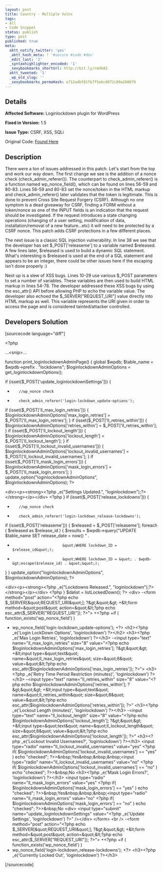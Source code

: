 ```yaml
---
layout: post
title: Country - Multiple Vulns
tags:
- All
- Code Snippet
status: publish
type: post
published: true
meta:
  aktt_notify_twitter: 'yes'
  _aktt_hash_meta: ! '#secure #code #dev'
  _edit_last: '2'
  _syntaxhighlighter_encoded: '1'
  _sexybookmarks_shortUrl: http://bit.ly/cmdkA2
  aktt_tweeted: '1'
  _wp_old_slug: ''
  _sexybookmarks_permaHash: e712adbf81fb7f5e6cd072c89a208079
---
```

## Details
__Affected Software:__ Loginlockdown plugin for WordPress

__Fixed in Version:__  1.5

__Issue Type:__ CSRF, XSS, SQLi

Original Code: <a title="Country" href="http://spotthevuln.com/2010/10/country/" target="_blank">Found    Here</a>
## Description
There were a ton of issues addressed in this patch. Let's start from the top and work our way down. The first change we see is the addition of a nonce check (check_admin_referer()). The counterpart  to check_admin_referer() is a function named wp_nonce_field(), which can be found on lines 56-59 and 80-83. Lines 56-59 and 80-83 set the nonce/token in the HTML markup and check_admin_referer() later validates that the token is legitimate. This is done to prevent Cross Site Request Forgery (CSRF). Although no one symptom is a dead giveaway for CSRF, finding a FORM without a token/nonce as one of the INPUT fields is an indication that the request should be investigated. If the request introduces a state changing operations (changing of a user setting, modification of data, installation/removal of a new feature...etc) it will need to be protected by a CSRF nonce. This patch adds CSRF protections in a few different places.

The next issue is a classic SQL injection vulnerability. In line 38 we see that the developer has set $_POST['releaseme'] to a variable named $released. A few lines later, $released is used to build a dynamic SQL statement. What's interesting is $released is used at the end of a SQL statement and appears to be an integer, there could be other issues here if the escaping isn't done properly :)

Next up is a slew of XSS bugs. Lines 10-29 use various $_POST parameters to set a number of variables. These variables are then used to build HTML markup in lines 54-78. The developer addressed these XSS bugs by using the esc_attr() API before allowing PHP to echo the variable value. The developer also echoed the $_SERVER["REQUEST_URI"] value directly into HTML markup as well. This variable represents the URI given in order to access the page and is considered tainted/attacker controlled.
## Developers Solution
[sourcecode language="diff"]

&lt;?php

...&lt;snip&gt;...

function print_loginlockdownAdminPage() {
 global $wpdb;
 $table_name = $wpdb-&gt;prefix . &quot;lockdowns&quot;;
 $loginlockdownAdminOptions = get_loginlockdownOptions();

 if (isset($_POST['update_loginlockdownSettings'])) {
+        //wp_nonce check
+        check_admin_referer('login-lockdown_update-options');
 if (isset($_POST['ll_max_login_retries'])) {
 $loginlockdownAdminOptions['max_login_retries'] = $_POST['ll_max_login_retries'];
 }
 if (isset($_POST['ll_retries_within'])) {
 $loginlockdownAdminOptions['retries_within'] = $_POST['ll_retries_within'];
 }
 if (isset($_POST['ll_lockout_length'])) {
 $loginlockdownAdminOptions['lockout_length'] = $_POST['ll_lockout_length'];
 }
 if (isset($_POST['ll_lockout_invalid_usernames'])) {
 $loginlockdownAdminOptions['lockout_invalid_usernames'] = $_POST['ll_lockout_invalid_usernames'];
 }
 if (isset($_POST['ll_mask_login_errors'])) {
 $loginlockdownAdminOptions['mask_login_errors'] = $_POST['ll_mask_login_errors'];
 }
 update_option(&quot;loginlockdownAdminOptions&quot;, $loginlockdownAdminOptions);
 ?&gt;

&lt;div&gt;&lt;p&gt;&lt;strong&gt;&lt;?php _e(&quot;Settings Updated.&quot;, &quot;loginlockdown&quot;);?&gt;&lt;/strong&gt;&lt;/p&gt;&lt;/div&gt;
 &lt;?php
 }
 if (isset($_POST['release_lockdowns'])) {
+        //wp_nonce check
+        check_admin_referer('login-lockdown_release-lockdowns');
 if (isset($_POST['releaseme'])) {
 $released = $_POST['releaseme'];
 foreach ( $released as $release_id ) {
 $results = $wpdb-&gt;query(&quot;UPDATE $table_name SET release_date = now() &quot; .
-                            &quot;WHERE lockdown_ID = $release_id&quot;);
+                            &quot;WHERE lockdown_ID = &quot; . $wpdb-&gt;escape($release_id) . &quot;&quot;);
 }
 }
 update_option(&quot;loginlockdownAdminOptions&quot;, $loginlockdownAdminOptions);
 ?&gt;

&lt;div&gt;&lt;p&gt;&lt;strong&gt;&lt;?php _e(&quot;Lockdowns Released.&quot;, &quot;loginlockdown&quot;);?&gt;&lt;/strong&gt;&lt;/p&gt;&lt;/div&gt;
 &lt;?php
 }
 $dalist = listLockedDown();
?&gt;
&lt;div&gt;
-&lt;form method=&quot;post&quot; action=&quot;&lt;?php echo $_SERVER[&quot;REQUEST_URI&quot;]; ?&gt;&quot;&gt;
+&lt;form method=&quot;post&quot; action=&quot;&lt;?php echo esc_attr($_SERVER[&quot;REQUEST_URI&quot;]); ?&gt;&quot;&gt;
+&lt;?php
+if ( function_exists('wp_nonce_field') )
+    wp_nonce_field('login-lockdown_update-options');
+?&gt;
&lt;h2&gt;&lt;?php _e('Login LockDown Options', 'loginlockdown') ?&gt;&lt;/h2&gt;
&lt;h3&gt;&lt;?php _e('Max Login Retries', 'loginlockdown') ?&gt;&lt;/h3&gt;
-&lt;input type=&quot;text&quot; name=&quot;ll_max_login_retries&quot; size=&quot;8&quot; value=&quot;&lt;?php echo $loginlockdownAdminOptions['max_login_retries']; ?&gt;&quot;&gt;
+&lt;input type=&quot;text&quot; name=&quot;ll_max_login_retries&quot; size=&quot;8&quot; value=&quot;&lt;?php echo esc_attr($loginlockdownAdminOptions['max_login_retries']); ?&gt;&quot;&gt;
&lt;h3&gt;&lt;?php _e('Retry Time Period Restriction (minutes)', 'loginlockdown') ?&gt;&lt;/h3&gt;
-&lt;input type=&quot;text&quot; name=&quot;ll_retries_within&quot; size=&quot;8&quot; value=&quot;&lt;?php echo $loginlockdownAdminOptions['retries_within']; ?&gt;&quot;&gt;
+&lt;input type=&quot;text&quot; name=&quot;ll_retries_within&quot; size=&quot;8&quot; value=&quot;&lt;?php echo esc_attr($loginlockdownAdminOptions['retries_within']); ?&gt;&quot;
&lt;h3&gt;&lt;?php _e('Lockout Length (minutes)', 'loginlockdown') ?&gt;&lt;/h3&gt;
-&lt;input type=&quot;text&quot; name=&quot;ll_lockout_length&quot; size=&quot;8&quot; value=&quot;&lt;?php echo $loginlockdownAdminOptions['lockout_length']; ?&gt;&quot;&gt;
+&lt;input type=&quot;text&quot; name=&quot;ll_lockout_length&quot; size=&quot;8&quot; value=&quot;&lt;?php echo esc_attr($loginlockdownAdminOptions['lockout_length']); ?&gt;&quot;
&lt;h3&gt;&lt;?php _e('Lockout Invalid Usernames?', 'loginlockdown') ?&gt;&lt;/h3&gt;
&lt;input type=&quot;radio&quot; name=&quot;ll_lockout_invalid_usernames&quot; value=&quot;yes&quot; &lt;?php if( $loginlockdownAdminOptions['lockout_invalid_usernames'] == &quot;yes&quot; ) echo &quot;checked&quot;; ?&gt;&gt;&amp;nbsp;Yes&amp;nbsp;&amp;nbsp;&amp;nbsp;&lt;input type=&quot;radio&quot; name=&quot;ll_lockout_invalid_usernames&quot; value=&quot;no&quot; &lt;?php if( $loginlockdownAdminOptions['lockout_invalid_usernames'] == &quot;no&quot; ) echo &quot;checked&quot;; ?&gt;&gt;&amp;nbsp;No
&lt;h3&gt;&lt;?php _e('Mask Login Errors?', 'loginlockdown') ?&gt;&lt;/h3&gt;
&lt;input type=&quot;radio&quot; name=&quot;ll_mask_login_errors&quot; value=&quot;yes&quot; &lt;?php if( $loginlockdownAdminOptions['mask_login_errors'] == &quot;yes&quot; ) echo &quot;checked&quot;; ?&gt;&gt;&amp;nbsp;Yes&amp;nbsp;&amp;nbsp;&amp;nbsp;&lt;input type=&quot;radio&quot; name=&quot;ll_mask_login_errors&quot; value=&quot;no&quot; &lt;?php if( $loginlockdownAdminOptions['mask_login_errors'] == &quot;no&quot; ) echo &quot;checked&quot;; ?&gt;&gt;&amp;nbsp;No
&lt;div&gt;
&lt;input type=&quot;submit&quot; name=&quot;update_loginlockdownSettings&quot; value=&quot;&lt;?php _e('Update Settings', 'loginlockdown') ?&gt;&quot; /&gt;&lt;/div&gt;
&lt;/form&gt;
&lt;br /&gt;
-&lt;form method=&quot;post&quot; action=&quot;&lt;?php echo $_SERVER[&quot;REQUEST_URI&quot;]; ?&gt;&quot;&gt;
+&lt;form method=&quot;post&quot; action=&quot;&lt;?php echo esc_attr($_SERVER[&quot;REQUEST_URI&quot;]); ?&gt;&quot;&gt;
+&lt;?php
+if ( function_exists('wp_nonce_field') )
+    wp_nonce_field('login-lockdown_release-lockdowns');
+?&gt;
&lt;h3&gt;&lt;?php _e('Currently Locked Out', 'loginlockdown') ?&gt;&lt;/h3&gt;

[/sourcecode]
